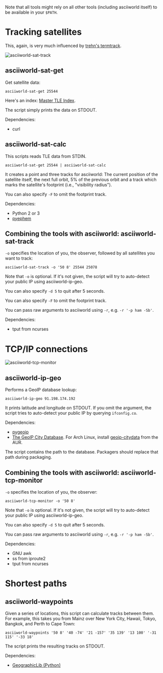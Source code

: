 Note that all tools might rely on all other tools (including asciiworld itself) to be available in your `$PATH`.

Tracking satellites
===================

This, again, is very much influenced by [trehn's termtrack](https://github.com/trehn/termtrack).

![asciiworld-sat-track](/asciiworld-sat-track.png?raw=true)

asciiworld-sat-get
------------------

Get satellite data:

    asciiworld-sat-get 25544

Here's an index: [Master TLE Index](http://www.celestrak.com/NORAD/elements/master.asp).

The script simply prints the data on STDOUT.

Dependencies:

*  curl

asciiworld-sat-calc
-------------------

This scripts reads TLE data from STDIN.

    asciiworld-sat-get 25544 | asciiworld-sat-calc

It creates a point and three tracks for asciiworld: The current position of the satellite itself, the next full orbit, 5% of the previous orbit and a track which marks the satellite's footprint (i.e., "visibility radius").

You can also specify `-F` to omit the footprint track.

Dependencies:

*  Python 2 or 3
*  [pyephem](http://rhodesmill.org/pyephem/)

Combining the tools with asciiworld: asciiworld-sat-track
---------------------------------------------------------

`-o` specifies the location of you, the observer, followed by all satellites you want to track:

    asciiworld-sat-track -o '50 8' 25544 25078

Note that `-o` is optional. If it's not given, the script will try to auto-detect your public IP using asciiworld-ip-geo.

You can also specify `-d 5` to quit after 5 seconds.

You can also specify `-F` to omit the footprint track.

You can pass raw arguments to asciiworld using `-r`, e.g. `-r '-p ham -Sb'`.

Dependencies:

*  tput from ncurses

TCP/IP connections
==================

![asciiworld-tcp-monitor](/asciiworld-tcp-monitor.png?raw=true)

asciiworld-ip-geo
-----------------

Performs a GeoIP database lookup:

    asciiworld-ip-geo 91.198.174.192

It prints latitude and longitude on STDOUT. If you omit the argument, the script tries to auto-detect your public IP by querying `ifconfig.co`.

Dependencies:

*  [pygeoip](http://pypi.python.org/pypi/pygeoip)
*  [The GeoIP City Database](http://www.maxmind.com). For Arch Linux, install [geoip-citydata](https://aur.archlinux.org/packages/geoip-citydata) from the AUR.

The script contains the path to the database. Packagers should replace that path during packaging.

Combining the tools with asciiworld: asciiworld-tcp-monitor
-----------------------------------------------------------

`-o` specifies the location of you, the observer:

    asciiworld-tcp-monitor -o '50 8'

Note that `-o` is optional. If it's not given, the script will try to auto-detect your public IP using asciiworld-ip-geo.

You can also specify `-d 5` to quit after 5 seconds.

You can pass raw arguments to asciiworld using `-r`, e.g. `-r '-p ham -Sb'`.

Dependencies:

*  GNU awk
*  ss from iproute2
*  tput from ncurses

Shortest paths
==============

asciiworld-waypoints
--------------------

Given a series of locations, this script can calculate tracks between them. For example, this takes you from Mainz over New York City, Hawaii, Tokyo, Bangkok, and Perth to Cape Town:

    asciiworld-waypoints '50 8' '40 -74' '21 -157' '35 139' '13 100' '-31 115' '-33 18'

The script prints the resulting tracks on STDOUT.

Dependencies:

*  [GeographicLib (Python)](http://geographiclib.sourceforge.net/html/other.html#python)
